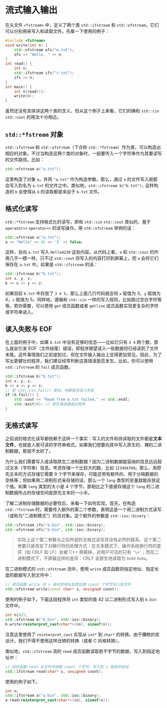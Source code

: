 # 流式输入输出

在头文件 `<fstream>` 中，定义了两个类 `std::ifstream` 和 `std::ofstream`。它们可以分别用来写入和读取文件。先看一下使用的例子：

```cpp
#include <fstream>
void write(int n) {
    std::ofstream ofs("w.txt");
    ofs << "Hello, " << n;
}
int read() {
    int n;
    std::ifstream ifs("r.txt");
    ifs >> n;
}
int main() {
    int n{read()};
    write(n);
}
```

虽然还没有具体讲这两个类的含义，但从这个例子上来看，它们的确和 `std::cin` `std::cout` 的用法十分相近。

## `std::*fstream` 对象

`std::ifstream` 和 `std::ofstream`（下合称 `std::*fstream`）作为类，可以构造出相应的对象。不过当构造这两个类的对象时，一般要传入一个字符串作为其要读写的文件路径。比如：
```cpp
std::ofstream a("a.txt");
```
这里构造了对象 `a`，并用 `"a.txt"` 作为构造参数。那么，通过 `a` 的文件写入就都会写入到名为 `a.txt` 的文件之中。类似地，`std::ifstream b("b.txt");` 这样构造的 `b` 会使得从 `b` 的读取都是来自于 `b.txt` 文件。

## 格式化读写

`std::*fstream` 支持格式化的读写，即和 `std::cin` `std::cout` 类似的、基于 `operator>>` `operator<<` 的读写操作。用 `std::ofstream` 举例的话：

```cpp
std::ofstream a("a.txt");
a << "Hello" << 42 << '3' << false;
```

这样，会向 `a.txt` 写入 `Hello4230` 这些内容。从代码上看，`a` 和 `std::cout` 的作用几乎一模一样，只不过 `std::cout` 将写入的内容打印到屏幕上，而 `a` 会将它们保存在 `a.txt` 中。如果是 `std::ifstream` 的话：

```cpp
std::ifstream b("b.txt");
int x, y, z;
b >> x >> y >> z;
```

如果目前 `b.txt` 中存放了 `3 4 5`，那么上面几行代码就会将 `x` 赋值为 3，`y` 赋值为 4，`z` 赋值为 5。同样地，遵循和 `std::cin` 一样的写入规则，比如跳过空白字符等等。若你需要，可以使用 `get` 成员函数或者 `getline` 成员函数实现更复杂的字符或字符串读入。

## 读入失败与 EOF

在上面的例子中，如果 `b.txt` 中没有足够的信息——比如它只有 `3 4` 两个数，那么就会引发 EOF（文件结尾）错误，即程序期望读入一些数据但已经读到了文件末尾。这件事情我们之前提到过，但在文件输入输出上显得更加常见。因此，为了写出更健壮的程序，我们建议经常判断这类错误是否发生。比如，你可以使用 `std::ifstream` 的 `fail` 成员函数。

```cpp
std::ifstream b("b.txt");
int x, y, z;
b >> x >> y >> z;
// 和 std::cin.fail() 类似，判断是否读入失败
if (b.fail()) {
    std::cout << "Read from b.txt failed." << std::endl;
    std::exit(0); // 发生错误便退出程序
}
```

## 无格式读写

之前说的格式化读写都依赖于这样一个事实：写入的文件和待读取的文件都是**文本文件**，也就是人类可读的字符串格式。如果我们想要向其中写入原生的、裸的二进制数据，那就不太好了。

为什么我们需要写入或读取原生二进制数据？因为二进制数据能容纳的信息远远超过文本（字符串）信息。考虑存储一个比较大的数，比如 `123456789`。那么，用原先文本的方式存储它需要 9 个字节来保存，可能还带有额外的、用于分隔数据的空格等；但如果用二进制形式来存储的话，那么一个 `long` 类型的变量就能存放这个值。如果 `long` 类型的大小是 4 个字节，那相比之下直接存储这个 `long` 的二进制数据所占的存储空间是原先文本的一小半。

了解二进制存储数据的必要性后，来看一下如何实现。首先，在构造 `std::*fstream` 时，需要传入额外的第二个参数，表明这是一个用二进制方式读写（或称为“二进制模式”）的流对象。这个额外的参数是 `std::ios::binary`：

```cpp
std::ifstream ifs("a.bin", std::ios::binary);
std::ofstream ofs("b.bin", std::ios::binary);
```

> 实际上这个第二参数与之后所说的无格式读写并没有必然的联系。这个第二参数只是改变了对换行符的处理方式：在文本模式下，操作系统换行符的差异（如 CRLF 和 LF）会被 C++ 屏蔽掉，对用户可见的只有 `'\n'`；而在二进制模式下，不屏蔽这样的差异：CRLF 会原生地读取为 `0x0d` `0x0a`。

在二进制模式的 `std::ofstream` 流中，使用 `write` 成员函数将指定地址、指定长度的数据写入到文件中：

```cpp
// 成员函数 write 将 s 指向的地址及其后面 count 个字节写入到文件
std::ofstream write(const char* s, unsigned count);
```

使用的例子如下。下面这段程序将 `int` 类型的值 42 以二进制形式写入到 `b.bin` 文件中。

```cpp
int n{42};
std::ofstream b("b.bin", std::ios::binary);
b.write(reinterpret_cast<char*>(&n), sizeof(n));
```

注意这里使用了 `reinterpret_cast` 实现从 `int*` 到 `char*` 的转换。由于糟糕的库设计，我们不得不使用这样丑陋的转换（或者 C 风格转换）。

类似地，`std::ifstream` 流的 `read` 成员函数读取若干字节的数据，写入到指定地址中：

```cpp
// 成员函数 read 从文件中读取 count 个字节，写入到 s 指向的地址
std::ifstream read(char* s, unsigned count);
```

使用的例子如下。

```cpp
int n;
std::ifstream a("a.bin", std::ios::binary);
a.read(reinterpret_cast<char*>(&n), sizeof(n));
```
